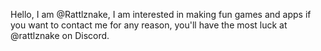 Hello, I am @Rattlznake,
I am interested in making fun games and apps 
if you want to contact me for any reason, you'll have the most luck at @rattlznake on Discord.
